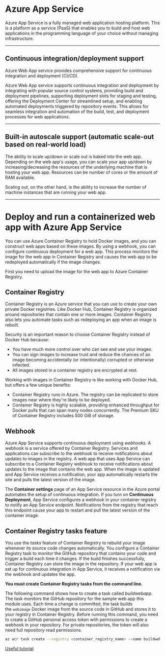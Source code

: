 # Azure App Service

Azure App Service is a fully managed web application hosting platform. This is a platform as a service (PaaS) that enables you to build and host web applications in the programming language of your choice without managing infrastructure. 


---


## Continuous integration/deployment support

Azure Web App service provides comprehensive support for continuous integration and deployment (CI/CD).

Azure Web App service supports continuous integration and deployment by integrating with popular source control systems, providing build and deployment pipelines, supporting deployment slots for staging and testing, offering the Deployment Center for streamlined setup, and enabling automated deployments triggered by repository events. This allows for seamless integration and automation of the build, test, and deployment processes for web applications.


---


## Built-in autoscale support (automatic scale-out based on real-world load)

The ability to scale up/down or scale out is baked into the web app. Depending on the web app's usage, you can scale your app up/down by increasing/decreasing the resources of the underlying machine that is hosting your web app. Resources can be number of cores or the amount of RAM available.

Scaling out, on the other hand, is the ability to increase the number of machine instances that are running your web app.


---


# Deploy and run a containerized web app with Azure App Service

You can use Azure Container Registry to hold Docker images, and you can construct web apps based on these images. By using a webhook, you can configure continuous deployment for a web app. This process monitors the image for the web app in Container Registry and causes the web app to be redeployed automatically if the image changes.

First you need to upload the image for the web app to Azure Container Registry.

## Container Registry

Container Registry is an Azure service that you can use to create your own private Docker registries. Like Docker Hub, Container Registry is organized around repositories that contain one or more images. Container Registry also lets you automate tasks such as redeploying an app when an image is rebuilt.

Security is an important reason to choose Container Registry instead of Docker Hub because:

- You have much more control over who can see and use your images.
- You can sign images to increase trust and reduce the chances of an image becoming accidentally (or intentionally) corrupted or otherwise infected.
- All images stored in a container registry are encrypted at rest.

Working with images in Container Registry is like working with Docker Hub, but offers a few unique benefits:

- Container Registry runs in Azure. The registry can be replicated to store images near where they're likely to be deployed.
- Container Registry is highly scalable, providing enhanced throughput for Docker pulls that can span many nodes concurrently. The Premium SKU of Container Registry includes 500 GiB of storage.


## Webhook

Azure App Service supports continuous deployment using _webhooks_. A webhook is a service offered by Container Registry. Services and applications can subscribe to the webhook to receive notifications about updates to images in the registry. A web app that uses App Service can subscribe to a Container Registry webhook to receive notifications about updates to the image that contains the web app. When the image is updated and App Service receives a notification, your app automatically restarts the site and pulls the latest version of the image.

The **Container settings** page of an App Service resource in the Azure portal automates the setup of continuous integration. If you turn on **Continuous Deployment**, App Service configures a webhook in your container registry to notify an App Service endpoint. Notifications from the registry that reach this endpoint cause your app to restart and pull the latest version of the container image.


## Container Registry tasks feature

You use the _tasks_ feature of Container Registry to rebuild your image whenever its source code changes automatically. You configure a Container Registry task to monitor the GitHub repository that contains your code and trigger a build each time it changes. If the build finishes successfully, Container Registry can store the image in the repository. If your web app is set up for continuous integration in App Service, it receives a notification via the webhook and updates the app.

**You must create Container Registry tasks from the command line.**

The following command shows how to create a task called _buildwebapp_. The task monitors the GitHub repository for the sample web app this module uses. Each time a change is committed, the task builds the `webimage` Docker image from the source code in GitHub and stores it to your registry in Container Registry. Before running this command, you need to create a GitHub personal access token with permissions to create a webhook in your repository. For private repositories, the token will also need full repository read permissions.

``` bash
az acr task create --registry <container_registry_name> --name buildwebapp --image webimage --context https://github.com/MicrosoftDocs/mslearn-deploy-run-container-app-service.git --file Dockerfile --git-access-token <access_token>
```


[Useful tutorial](https://learn.microsoft.com/en-gb/training/modules/deploy-run-container-app-service/)
